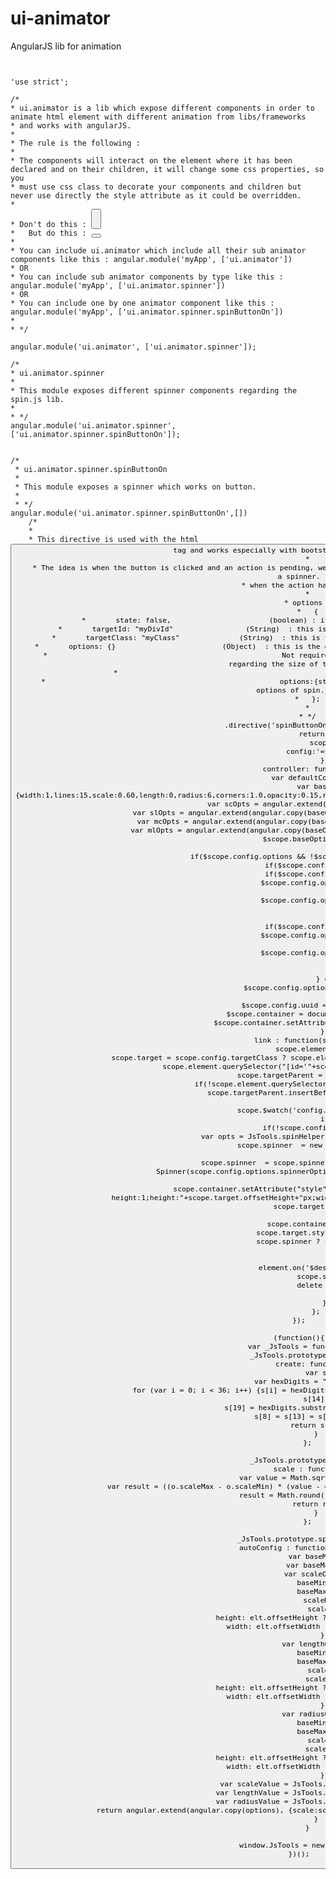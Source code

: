 # ui-animator
AngularJS lib for animation


<pre><code>

'use strict';

/*
* ui.animator is a lib which expose different components in order to animate html element with different animation from libs/frameworks
* and works with angularJS.
*
* The rule is the following :
*
* The components will interact on the element where it has been declared and on their children, it will change some css properties, so you
* must use css class to decorate your components and children but never use directly the style attribute as it could be overridden.
*
* Don't do this : <button style="height:32px"></button>
*   But do this : <button class="h32"></button>
*
* You can include ui.animator which include all their sub animator components like this : angular.module('myApp', ['ui.animator'])
* OR
* You can include sub animator components by type like this :  angular.module('myApp', ['ui.animator.spinner'])
* OR
* You can include one by one animator component like this :  angular.module('myApp', ['ui.animator.spinner.spinButtonOn'])
*
* */

angular.module('ui.animator', ['ui.animator.spinner']);

/*
* ui.animator.spinner
*
* This module exposes different spinner components regarding the spin.js lib.
*
* */
angular.module('ui.animator.spinner',['ui.animator.spinner.spinButtonOn']);


/*
 * ui.animator.spinner.spinButtonOn
 *
 * This module exposes a spinner which works on button.
 *
 * */
angular.module('ui.animator.spinner.spinButtonOn',[])
    /*
    *
    * This directive is used with the html <button> tag and works especially with bootstrap and glyphicon icons.
    *
    * The idea is when the button is clicked and an action is pending, we replace the target element (ex:icon) inside the button with a spinner.
    * when the action has finished.
    *
    * options :
    *   {
    *       state: false,                       (boolean) : it drives when the spinner appears and disappears.
    *       targetId: "myDivId"                 (String)  : this is the html element id which be replaced by the spinner.
    *       targetClass: "myClass"              (String)  : this is the html element class which be replaced by the spinner.
    *       options: {}                         (Object)  : this is the overriding options object for the spinner (see spin.js docs)
    *                                                       Not required, if not setted, it will scale automatically the spinner regarding the size of the target.
    *                                                       otherwise the object is like this :
    *                                                       options:{style:'line/circle', size:'s/m', spinnerOptions: {overriding options of spin.js}}
    *   };
    *
    * */
    .directive('spinButtonOn', function() {
        return {
            scope:{
                config:'=spinButtonOn'
            },
            controller: function($scope){
                var defaultColor = '#333333';
                var baseOptions = {width:1,lines:15,scale:0.60,length:0,radius:6,corners:1.0,opacity:0.15,rotate:35,direction:1,speed:1.0,trail:79,color:defaultColor};
                var scOpts = angular.extend(angular.copy(baseOptions), {});
                var slOpts = angular.extend(angular.copy(baseOptions), {width:1,lines:11,scale:0.5,length:6});
                var mcOpts = angular.extend(angular.copy(baseOptions), {width:2,lines:13,scale:1,radius:5});
                var mlOpts = angular.extend(angular.copy(baseOptions), {width:1,lines:13,scale:0.75,length:5});
                $scope.baseOptions = baseOptions;

                if($scope.config.options && !$scope.config.options.spinnerOptions){
                    if($scope.config.options.size=='s'){
                        if($scope.config.options.style=='line'){
                            $scope.config.options.spinnerOptions = slOpts;
                        } else {
                            $scope.config.options.spinnerOptions = scOpts;
                        }
                    } else{
                        if($scope.config.options.style=='line'){
                            $scope.config.options.spinnerOptions = mlOpts;
                        } else {
                            $scope.config.options.spinnerOptions = mcOpts;
                        }
                    }
                } else {
                    $scope.config.options= {spinnerOptions :null};
                }
                $scope.config.uuid = JsTools.uuid.create();
                $scope.container = document.createElement("span");
                $scope.container.setAttribute("id", $scope.config.uuid);
            },
            link : function(scope, element) {
                scope.element = element[0];
                scope.target = scope.config.targetClass ? scope.element.querySelector("."+scope.config.targetClass+"") : scope.element.querySelector("[id='"+scope.config.targetId+"']");
                scope.targetParent = scope.target.parentNode;
                if(!scope.element.querySelector("[id='"+scope.config.uuid+"']")){
                    scope.targetParent.insertBefore(scope.container, scope.target);
                }
                scope.$watch('config.state', function(state){
                    if(state){
                        if(!scope.config.options.spinnerOptions){
                            var opts = JsTools.spinHelper.autoConfig(scope.baseOptions, scope.target);
                            scope.spinner  = new Spinner(opts).spin(scope.container);
                        } else {
                            scope.spinner  = scope.spinner ? scope.spinner.spin(scope.container) : new Spinner(scope.config.options.spinnerOptions).spin(scope.container);
                        }
                        scope.container.setAttribute("style", "display:inline-block;position:relative;line-height:1;height:"+scope.target.offsetHeight+"px;width:"+ scope.target.offsetWidth+"px");
                        scope.target.style.display = 'none';
                    } else {
                        scope.container.style.display = 'none';
                        scope.target.style.display = 'inline-block';
                        scope.spinner ? scope.spinner.stop() : null;
                    }
                });
                element.on('$destroy', function() {
                    scope.spinner.stop();
                    delete scope.spinner;
                });
            }
        };
});

(function(){
    var _JsTools = function(){};
    _JsTools.prototype.uuid = {
        create: function(){
              var s = [];
              var hexDigits = "0123456789abcdef";
              for (var i = 0; i < 36; i++) {s[i] = hexDigits.substr(Math.floor(Math.random() * 0x10), 1);}
              s[14] = "4";
              s[19] = hexDigits.substr((s[19] & 0x3) | 0x8, 1);
              s[8] = s[13] = s[18] = s[23] = "-";
              return s.join("");
        }
    };

    _JsTools.prototype.math = {
        scale : function(o){
            var value = Math.sqrt(o.height*o.width);
            var result = ((o.scaleMax - o.scaleMin) * (value - o.baseMin) / (o.baseMax - o.baseMin)) + o.scaleMin;
            result = Math.round(result * 100) / 100;
            return result ;
        }
    };

    _JsTools.prototype.spinHelper = {
        autoConfig : function(options, elt){
            var baseMin = 11;
            var baseMax = 284;
            var scaleObject = {
                baseMin: baseMin,
                baseMax: baseMax,
                scaleMin: 0.6,
                scaleMax: 5,
                height: elt.offsetHeight ?  elt.offsetHeight : baseMin,
                width: elt.offsetWidth ? elt.offsetWidth : baseMin
            };
            var lengthObject = {
                baseMin: baseMin,
                baseMax: baseMax,
                scaleMin: 0,
                scaleMax: 10,
                height: elt.offsetHeight ?  elt.offsetHeight : baseMin,
                width: elt.offsetWidth ? elt.offsetWidth : baseMin
            };
            var radiusObject = {
                baseMin: baseMin,
                baseMax: baseMax,
                scaleMin: 6,
                scaleMax: 12,
                height: elt.offsetHeight ?  elt.offsetHeight : baseMin,
                width: elt.offsetWidth ? elt.offsetWidth : baseMin
            };
            var scaleValue = JsTools.math.scale(scaleObject);
            var lengthValue = JsTools.math.scale(lengthObject);
            var radiusValue = JsTools.math.scale(radiusObject);
            return angular.extend(angular.copy(options), {scale:scaleValue, length: lengthValue, radius: radiusValue});
        }
    }

    window.JsTools = new _JsTools();
})();

</code></pre>
